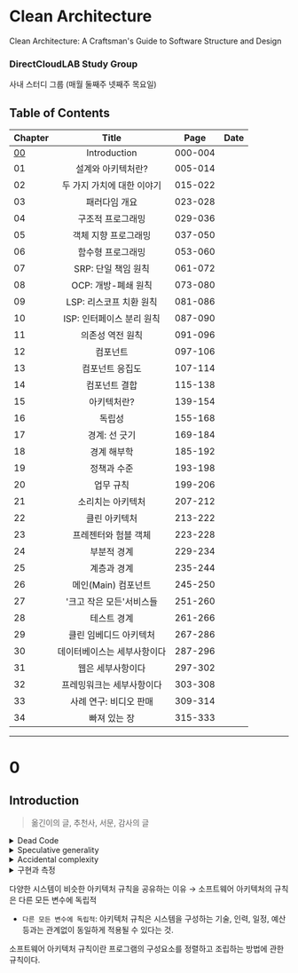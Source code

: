 # Clean Architecture
Clean Architecture: A Craftsman's Guide to Software Structure and Design

### DirectCloudLAB Study Group
사내 스터디 그룹 (매월 둘째주 넷째주 목요일)

## Table of Contents

| Chapter  |      Title       |  Page   | Date |
|----------|:----------------:|:-------:|:----:|
| [00](#0) |   Introduction   |     000-004      ||
| 01       |    설계와 아키텍처란?    | 005-014 |      |
| 02       | 두 가지 가치에 대한 이야기  | 015-022 ||
| 03       |     패러다임 개요      | 023-028 ||
| 04       |    구조적 프로그래밍     | 029-036 ||
| 05       |   객체 지향 프로그래밍    | 037-050 ||
| 06       |    함수형 프로그래밍     | 053-060 ||
| 07       |  SRP: 단일 책임 원칙   | 061-072 ||
| 08       |  OCP: 개방-폐쇄 원칙   | 073-080 ||
| 09       | LSP: 리스코프 치환 원칙  | 081-086 ||
| 10       | ISP: 인터페이스 분리 원칙 | 087-090 ||
| 11       |    의존성 역전 원칙     | 091-096 ||
| 12       |       컴포넌트       | 097-106 ||
| 13       |     컴포넌트 응집도     | 107-114 ||
| 14       |     컴포넌트 결합      | 115-138 ||
| 15       |      아키텍처란?      | 139-154 ||
| 16       |       독립성        | 155-168 ||
| 17       |     경계: 선 긋기     | 169-184 ||
| 18       |      경계 해부학      | 185-192 ||
| 19       |      정책과 수준      | 193-198 ||
| 20       |      업무 규칙       | 199-206 ||
| 21       |    소리치는 아키텍처     | 207-212 ||
| 22       |     클린 아키텍처      | 213-222 ||
| 23       |   프레젠터와 험블 객체    | 223-228 ||
| 24       |      부분적 경계      | 229-234 ||
| 25       |      계층과 경계      | 235-244 ||
| 26       |  메인(Main) 컴포넌트   | 245-250 ||
| 27       |  '크고 작은 모든'서비스들  | 251-260 ||
| 28       |      테스트 경계      | 261-266 ||
| 29       |   클린 임베디드 아키텍처   | 267-286 ||
| 30       |  데이터베이스는 세부사항이다  | 287-296 ||
| 31       |    웹은 세부사항이다     | 297-302 ||
| 32       |  프레밍워크는 세부사항이다   | 303-308 ||
| 33       |  사례 연구: 비디오 판매   | 309-314 ||
| 34       |     빠져 있는 장      | 315-333 ||
----
# 0
## Introduction
> 옮긴이의 글, 추천사, 서문, 감사의 글

<details><summary>Dead Code</summary></summary>

> 실행되지 않는 코드 
> 
> Dead code refers to sections of a computer program that are no longer executed or accessed by other parts of the program.

#### Dead Code
- 프로그램의 크기 ↑
- 유지보수성 ↓
- 가독성 ↓

#### Types of dead code
- **주석 처리된 코드** 
  - 주석처리 된 코드로, 더 이상 사용되지 않거나 삭제되지 않아 불필요 하게 남아 있는 코드.
- **호출되지 않는 함수/메서드** 
  - 사용처 없이 방치되어 있는 함수/메서드.
- **조건문에서 실행되지 않는 코드** 
  - 조건문(`if/switch`)에서 조건이 항상 `false` 가 되어 실행되지 않는 코드.
- **접근 불가한 코드** 
  - 분기 명령문(`return, break`) 뒤에 위치해 있지만 앞선 잘못된 로직으로 인해 절대 실행될 수 없는 코드.
- **중복 코드** 
  - 여러번 반복하여 존재하는 동일한 코드.
- **폐기된 코드** 
  - 더 이상 사용되지 않는 코드.

#### Dead code in the real world  
Dead code 로 인해 문제가 발생한 실 사례는 MS사의 Windows98 OS가 있음.
- Windows98 은 기존의 Windows95와 유사한 구조를 지님.
- 수많은 코드가 재사용 됨.
  - 가져온 코드 중에서 사용되지 않는 불필요한 코드(`폐기된 코드`)가 존재. 
  - 하지만 이는 방치된 채로 남아 있었음.
- 불필요한 코드는 메모리와 디스크 공간 낭비를 초래.
  - 느려진 속도, 안정성 문제 발생.
    - 느려진 속도: 부팅, 응용 프로그램 etc.
    - 안정성: OS 충돌, 오동작 etc.
- 새 OS Windows ME 를 통해 문제 해결.
  - Refactoring 을 통한 Dead Code 제거. 

</details>

<details><summary>Speculative generality</summary>

> 추측성 일반화

추후에 사용할 것이 예상하여 불필요하게 확장성(`overy extensible`) 있게 만들어 둔 코드.
- 실제로 사용되지 않을 수 있음.
  - 초기에 사용 가능성을 염두에 두고 만들어 두었지만 사용되지 않음. 
- 유지 보수를 어렵게 만듬.

Unused configuration options, over-engineered abstractions, unused code paths, and unnecessary extensibility.

</details>

<details><summary>Accidental complexity</summary>

> 부수적인 복잡성

부수적인 복잡성은 '맨먼스 미신(The Mythical Man-Month)' 서적에서 등장하는 단어.

`"어떤 것이 복잡하다고 느껴지는 이유는 그것이 복잡하기 때문이 아니라, 우리가 그것을 이해하지 못하기 때문이다. 따라서 복잡성을 제거하는 방법은 어떻게든 이해할 수 있도록 만드는 것이다. 이해할 수 없는 것을 단순화하면, 부수적인 복잡성(accidental complexity)이 줄어든다.`

즉, 복잡성의 원인은 사람들이 어떤 것을 이해하기 어렵기 때문.
- 이를 해결하기 위해 → 복잡성 줄이기

#### 복잡도의 이유
- **적절하게 추상화 되지 않음**
- **충분한 문서화의 부재**
  - 부족한 설명과 충분하지 못한 설명으로 인해 복잡성 증가. 
- **복잡한 시스템 구조**
  - 전체적인 시스템 구조 파악이 어려워지면 이해하기 어려운 코드가 작성됨. 
- **불분명한 요구사항**
  - 요구사항이 명확치 않아 개발자들이 이해가 부족한 채로 작성한 코드는 복잡함을 초래. 
- **Legacy Code**
  - 주기적인 refactoring 또는 새 코드 작성이 야기됨.

</details>

<details><summary>구현과 측정</summary>

`"아키텍처는 구현과 측정을 통해 증명해야 하는 가설이다."`

*소프트웨어 아키텍처*는 시스템의 전반적인 설계와 구조를 결정하므로 시스템의 성능, 안정성, 확장성 등을 결정짓는 매우 중요한 역할을 한다.

#### 잘못 설계된 아키텍처
잘못 설계된 아키텍처는 시스템의 문제점과 결함을 발생시킨다.
- 시스템 성능 ↓  
- 유지보수의 어려움 ↑ 
- 개발비용 ↑

#### 구현과 측정
아키텍처가 올바르게 설계되었는지 알기 위해서는 구현과 측정을 해야 함.
- 시스템의 요구사항을 충족시키는지?
- 성능과 안정성이 적절한지?

**구현(Implementation):**
- 아키텍처 설계를 바탕으로, 소프트웨어 시스템의 실제 코드를 작성하는 과정. 
- 설계의 유효성과 적절성을 확인 가능. 

**측정(Measurement):** 
- 아키텍처 설계의 유효성을 검증하는 과정입니다. 
- 성능, 안정성, 확장성 등을 측정.
- 측정법:
  - 성능 측정:
    - 처리 속도, 응답 시간, 처리량 etc.
      - 측정 도구 예) `Apache Bench`, `JMeter` 
  - 코드 품질 검사
  - 테스트:
    - 기능 검증
    - type of tests: unit, integration, system, acceptance, regression, performance, and security.
    - 테스트 도구 예) `pytest`, `JUnit`, `Selenium`
  - 로그 분석
    - 시스템 동작을 이해
    - 문제 파악
    - 로그 분석 도구 예) `Datadog`, `Splunk`, `ELK Stack`, `Graylog`, `Loggly`.
  - 코드 복잡도 분석
    - 복잡도 분석 도구 예) `CodeClimate`, `SonarQube`

</details>

다양한 시스템이 비슷한 아키텍처 규칙을 공유하는 이유 → 소프트웨어 아키텍처의 규칙은 다른 모든 변수에 독립적
- `다른 모든 변수에 독립적`: 아키텍처 규칙은 시스템을 구성하는 기술, 인력, 일정, 예산 등과는 관계없이 동일하게 적용될 수 있다는 것.

소프트웨어 아키텍처 규칙이란 프로그램의 구성요소를 정렬하고 조립하는 방법에 관한 규칙이다.